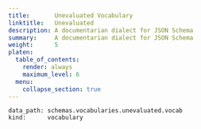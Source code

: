 ```yaml
---
title:       Unevaluated Vocabulary
linktitle:   Unevaluated
description: A documentarian dialect for JSON Schema
summary:     A documentarian dialect for JSON Schema
weight:      5
platen:
  table_of_contents:
    render: always
    maximum_level: 6
  menu:
    collapse_section: true
---
```


```schematize
data_path: schemas.vocabularies.unevaluated.vocab
kind:      vocabulary
```
